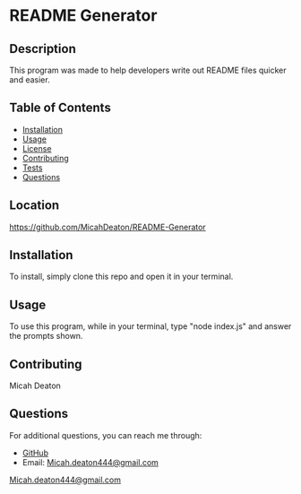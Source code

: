 
# README Generator

## Description
This program was made to help developers write out README files quicker and easier.

## Table of Contents
- [Installation](#installation)
- [Usage](#usage)
- [License](#license)
- [Contributing](#contributing)
- [Tests](#tests)
- [Questions](#questions)

## Location
https://github.com/MicahDeaton/README-Generator

## Installation
To install, simply clone this repo and open it in your terminal.

## Usage
To use this program, while in your terminal, type "node index.js" and answer the prompts shown.

## Contributing
Micah Deaton

## Questions
For additional questions, you can reach me through:

- [GitHub](https://github.com/MicahDeaton@github.com)
- Email: Micah.deaton444@gmail.com
  
 Micah.deaton444@gmail.com
  
